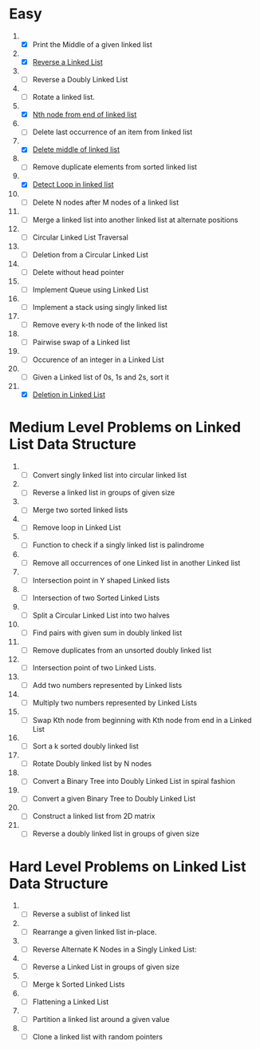 # Easy
1. - [x] Print the Middle of a given linked list
2. - [x] [Reverse a Linked List]( problems/ReverseLinkedList.java)
3. - [ ] Reverse a Doubly Linked List
4. - [ ] Rotate a linked list.
5. - [x] [Nth node from end of linked list]( problems/NthNodeFromEndOfList.java)
6. - [ ] Delete last occurrence of an item from linked list
7. - [x] [Delete middle of linked list](problems/DeleteMiddleOfList.java)
8. - [ ] Remove duplicate elements from sorted linked list
9. - [x] [Detect Loop in linked list](problems/DetectLoopInLinkedList.java)
10. - [ ] Delete N nodes after M nodes of a linked list
11. - [ ] Merge a linked list into another linked list at alternate positions
12. - [ ] Circular Linked List Traversal
13. - [ ] Deletion from a Circular Linked List
14. - [ ] Delete without head pointer
15. - [ ] Implement Queue using Linked List
16. - [ ] Implement a stack using singly linked list
17. - [ ] Remove every k-th node of the linked list
18. - [ ] Pairwise swap of a Linked list
19. - [ ] Occurence of an integer in a Linked List
20. - [ ] Given a Linked list of 0s, 1s and 2s, sort it
21. - [x] [Deletion in Linked List](problems/DeleteMiddleOfList.java)
# Medium Level Problems on Linked List Data Structure

1. - [ ] Convert singly linked list into circular linked list
2. - [ ] Reverse a linked list in groups of given size
3. - [ ] Merge two sorted linked lists
4. - [ ] Remove loop in Linked List
5. - [ ] Function to check if a singly linked list is palindrome
6. - [ ] Remove all occurrences of one Linked list in another Linked list
7. - [ ] Intersection point in Y shaped Linked lists
8. - [ ] Intersection of two Sorted Linked Lists
9. - [ ] Split a Circular Linked List into two halves
10. - [ ] Find pairs with given sum in doubly linked list
11. - [ ] Remove duplicates from an unsorted doubly linked list
12. - [ ] Intersection point of two Linked Lists.
13. - [ ] Add two numbers represented by Linked lists
14. - [ ] Multiply two numbers represented by Linked Lists
15. - [ ] Swap Kth node from beginning with Kth node from end in a Linked List
16. - [ ] Sort a k sorted doubly linked list
17. - [ ] Rotate Doubly linked list by N nodes
18. - [ ] Convert a Binary Tree into Doubly Linked List in spiral fashion
19. - [ ] Convert a given Binary Tree to Doubly Linked List
20. - [ ] Construct a linked list from 2D matrix
21. - [ ] Reverse a doubly linked list in groups of given size
# Hard Level Problems on Linked List Data Structure

1. - [ ] Reverse a sublist of linked list
2. - [ ] Rearrange a given linked list in-place.
3. - [ ] Reverse Alternate K Nodes in a Singly Linked List:
4. - [ ] Reverse a Linked List in groups of given size
5. - [ ] Merge k Sorted Linked Lists
6. - [ ] Flattening a Linked List
7. - [ ] Partition a linked list around a given value
8. - [ ] Clone a linked list with random pointers